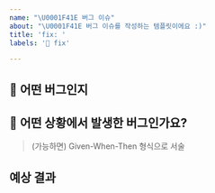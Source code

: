 ```yaml
---
name: "\U0001F41E 버그 이슈"
about: "\U0001F41E 버그 이슈를 작성하는 템플릿이에요 :)"
title: 'fix: '
labels: '🐛 fix'

---
```


## 🐞 어떤 버그인지

## 🐞 어떤 상황에서 발생한 버그인가요?
> (가능하면) Given-When-Then 형식으로 서술

## 예상 결과

